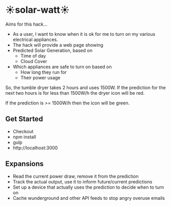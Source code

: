 # :sunny:solar-watt:sunny:

Aims for this hack...

- As a user, I want to know when it is ok for me to turn on my various electrical appliances.
- The hack will provide a web page showing
 - Predicted Solar Generation, based on
   - Time of day
    - Cloud Cover
 - Which appliances are safe to turn on based on
   - How long they run for
    - Their power usage

So, the tumble dryer takes 2 hours and uses 1500W.  If the prediction for the next two hours is for less than 1500W/h the dryer icon will be red.

If the prediction is >= 1500W/h then the icon will be green.

## Get Started
- Checkout
- npm install
- gulp
- http://localhost:3000
 
## Expansions
- Read the current power draw, remove it from the prediction
- Track the actual output, use it to inform future/current predictions
- Set up a device that actually uses the prediction to decide when to turn on
- Cache wunderground and other API feeds to stop angry overuse emails

